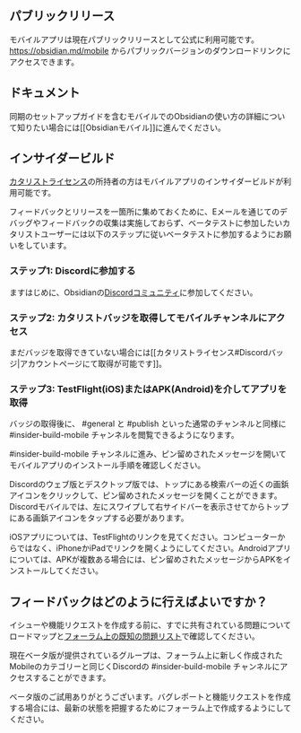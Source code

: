 ## パブリックリリース

モバイルアプリは現在パブリックリリースとして公式に利用可能です。 https://obsidian.md/mobile からパブリックバージョンのダウンロードリンクにアクセスできます。

## ドキュメント

同期のセットアップガイドを含むモバイルでのObsidianの使い方の詳細について知りたい場合には[[Obsidianモバイル]]に進んでください。

## インサイダービルド

[カタリストライセンス](https://obsidian.md/pricing)の所持者の方はモバイルアプリのインサイダービルドが利用可能です。

フィードバックとリリースを一箇所に集めておくために、Eメールを通じてのデバッグやフィードバックの収集は実施しておらず、ベータテストに参加したいカタリストユーザーには以下のステップに従いベータテストに参加するようにお願いをしています。

### ステップ1: Discordに参加する

ますはじめに、Obsidianの[Discordコミュニティ](https://discord.gg/veuWUTm)に参加してください。

### ステップ2: カタリストバッジを取得してモバイルチャンネルにアクセス

まだバッジを取得できていない場合には[[カタリストライセンス#Discordバッジ|アカウントページにて取得が可能です]]。

### ステップ3: TestFlight(iOS)またはAPK(Android)を介してアプリを取得

バッジの取得後に、 #general と #publish といった通常のチャンネルと同様に #insider-build-mobile チャンネルを閲覧できるようになります。

#insider-build-mobile チャンネルに進み、ピン留めされたメッセージを開いてモバイルアプリのインストール手順を確認しください。

Discordのウェブ版とデスクトップ版では、トップにある検索バーの近くの画鋲アイコンをクリックして、ピン留めされたメッセージを開くことができます。Discordモバイルでは、左にスワイプして右サイドバーを表示させてからトップにある画鋲アイコンをタップする必要があります。

iOSアプリについては、TestFlightのリンクを見てください。コンピューターからではなく、iPhoneかiPadでリンクを開くようにしてください。Androidアプリについては、APKが複数ある場合には、ピン留めされたメッセージからAPKをインストールしてください。

## フィードバックはどのように行えばよいですか？

イシューや機能リクエストを作成する前に、すでに共有されている問題についてロードマップと[フォーラム上の既知の問題リスト](https://forum.obsidian.md/t/list-of-known-issues/14286)で確認してください。

現在ベータ版が提供されているグループは、フォーラム上に新しく作成されたMobileのカテゴリーと同じくDiscordの #insider-build-mobile チャンネルにアクセスすることができます。

ベータ版のご試用ありがとうございます。バグレポートと機能リクエストを作成する場合には、最新の状態を把握するためにフォーラム上で作成するようにしてください。

